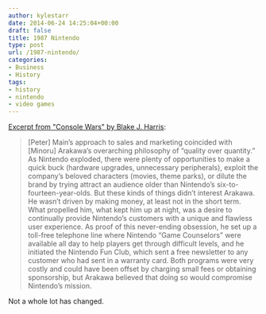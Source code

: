 ```yaml
---
author: kylestarr
date: 2014-06-24 14:25:04+00:00
draft: false
title: 1987 Nintendo
type: post
url: /1987-nintendo/
categories:
- Business
- History
tags:
- history
- nintendo
- video games
---
```


[Excerpt from "Console Wars" by Blake J. Harris](https://itunes.apple.com/WebObjects/MZStore.woa/wa/viewBook?id=718597648):

> [Peter] Main’s approach to sales and marketing coincided with [Minoru] Arakawa’s overarching philosophy of “quality over quantity.” As Nintendo exploded, there were plenty of opportunities to make a quick buck (hardware upgrades, unnecessary peripherals), exploit the company’s beloved characters (movies, theme parks), or dilute the brand by trying attract an audience older than Nintendo’s six-to-fourteen-year-olds. But these kinds of things didn’t interest Arakawa. He wasn’t driven by making money, at least not in the short term. What propelled him, what kept him up at night, was a desire to continually provide Nintendo’s customers with a unique and flawless user experience. As proof of this never-ending obsession, he set up a toll-free telephone line where Nintendo “Game Counselors” were available all day to help players get through difficult levels, and he initiated the Nintendo Fun Club, which sent a free newsletter to any customer who had sent in a warranty card. Both programs were very costly and could have been offset by charging small fees or obtaining sponsorship, but Arakawa believed that doing so would compromise Nintendo’s mission.

Not a whole lot has changed.
